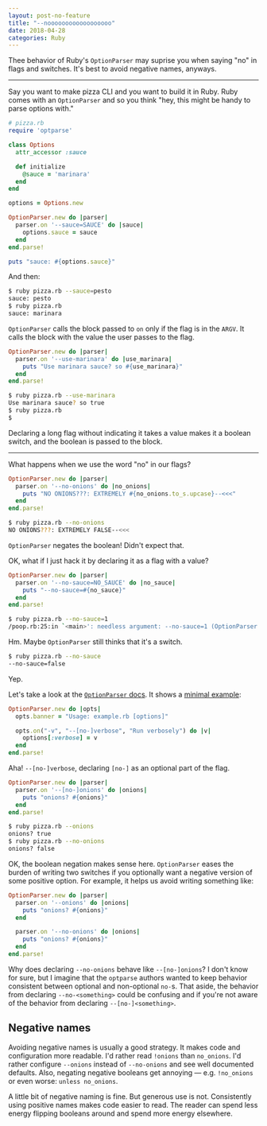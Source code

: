 ```yaml
---
layout: post-no-feature
title: "--noooooooooooooooooo"
date: 2018-04-28
categories: Ruby
---
```


Thee behavior of Ruby's `OptionParser` may suprise you when saying "no" in flags
and switches. It's best to avoid negative names, anyways.

<hr>

Say you want to make pizza CLI and you want to build it in Ruby. Ruby comes with
an `OptionParser` and so you think "hey, this might be handy to parse options
with."

```ruby
# pizza.rb
require 'optparse'

class Options
  attr_accessor :sauce

  def initialize
    @sauce = 'marinara'
  end
end

options = Options.new

OptionParser.new do |parser|
  parser.on '--sauce=SAUCE' do |sauce|
    options.sauce = sauce
  end
end.parse!

puts "sauce: #{options.sauce}"
```

And then:

```sh
$ ruby pizza.rb --sauce=pesto
sauce: pesto
$ ruby pizza.rb
sauce: marinara
```

`OptionParser` calls the block passed to `on` only if the flag is in the `ARGV`.
It calls the block with the value the user passes to the flag.

```ruby
OptionParser.new do |parser|
  parser.on '--use-marinara' do |use_marinara|
    puts "Use marinara sauce? so #{use_marinara}"
  end
end.parse!
```

```sh
$ ruby pizza.rb --use-marinara
Use marinara sauce? so true
$ ruby pizza.rb
$ 
```

Declaring a long flag without indicating it takes a value makes it a boolean
switch, and the boolean is passed to the block.

<hr>

What happens when we use the word "no" in our flags?

```ruby
OptionParser.new do |parser|
  parser.on '--no-onions' do |no_onions|
    puts "NO ONIONS???: EXTREMELY #{no_onions.to_s.upcase}--<<<"
  end
end.parse!
```

```sh
$ ruby pizza.rb --no-onions
NO ONIONS???: EXTREMELY FALSE--<<<
```

`OptionParser` negates the boolean! Didn't expect that.

OK, what if I just hack it by declaring it as a flag with a value?

```ruby
OptionParser.new do |parser|
  parser.on '--no-sauce=NO_SAUCE' do |no_sauce|
    puts "--no-sauce=#{no_sauce}"
  end
end.parse!
```

```sh
$ ruby pizza.rb --no-sauce=1
/poop.rb:25:in `<main>': needless argument: --no-sauce=1 (OptionParser::NeedlessArgument)
```

Hm. Maybe `OptionParser` still thinks that it's a switch.

```sh
$ ruby pizza.rb --no-sauce
--no-sauce=false
```

Yep.

Let's take a look at the [`OptionParser` docs](http://ruby-doc.org/stdlib-2.5.0/libdoc/optparse/rdoc/OptionParser.html).
It shows a [minimal example](http://ruby-doc.org/stdlib-2.5.0/libdoc/optparse/rdoc/OptionParser.html#class-OptionParser-label-Minimal+example):

```ruby
OptionParser.new do |opts|
  opts.banner = "Usage: example.rb [options]"

  opts.on("-v", "--[no-]verbose", "Run verbosely") do |v|
    options[:verbose] = v
  end
end.parse!
```

Aha! `--[no-]verbose`, declaring `[no-]` as an optional part of the flag.

```ruby
OptionParser.new do |parser|
  parser.on '--[no-]onions' do |onions|
    puts "onions? #{onions}"
  end
end.parse!
```

```sh
$ ruby pizza.rb --onions
onions? true
$ ruby pizza.rb --no-onions
onions? false
```

OK, the boolean negation makes sense here. `OptionParser` eases the burden of
writing two switches if you optionally want a negative version of some positive
option. For example, it helps us avoid writing something like:

```ruby
OptionParser.new do |parser|
  parser.on '--onions' do |onions|
    puts "onions? #{onions}"
  end

  parser.on '--no-onions' do |onions|
    puts "onions? #{onions}"
  end
end.parse!
```

Why does declaring `--no-onions` behave like `--[no-]onions`? I don't know for
sure, but I imagine that the `optparse` authors wanted to keep behavior
consistent between optional and non-optional `no-`s. That aside, the behavior
from declaring `--no-<something>` could be confusing and if you're not aware of
the behavior from declaring `--[no-]<something>`.

## Negative names

Avoiding negative names is usually a good strategy. It makes code and
configuration more readable. I'd rather read `!onions` than `no_onions`.  I'd
rather configure `--onions` instead of `--no-onions` and see well documented
defaults. Also, negating negative booleans get annoying — e.g. `!no_onions` or
even worse: `unless no_onions`.

A little bit of negative naming is fine. But generous use is not.  Consistently
using positive names makes code easier to read. The reader can spend less energy
flipping booleans around and spend more energy elsewhere.

